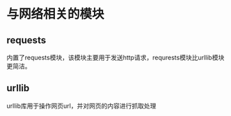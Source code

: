 # 与网络相关的模块
## requests
内置了requests模块，该模块主要用于发送http请求，requrests模块比urllib模块更简洁。


## urllib
urllib库用于操作网页url，并对网页的内容进行抓取处理